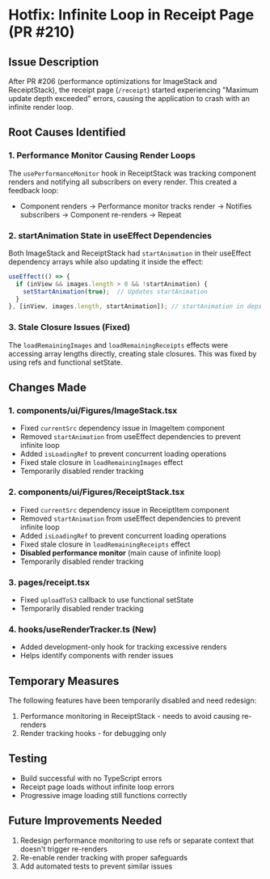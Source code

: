 # Hotfix: Infinite Loop in Receipt Page (PR #210)

## Issue Description
After PR #206 (performance optimizations for ImageStack and ReceiptStack), the receipt page (`/receipt`) started experiencing "Maximum update depth exceeded" errors, causing the application to crash with an infinite render loop.

## Root Causes Identified

### 1. Performance Monitor Causing Render Loops
The `usePerformanceMonitor` hook in ReceiptStack was tracking component renders and notifying all subscribers on every render. This created a feedback loop:
- Component renders → Performance monitor tracks render → Notifies subscribers → Component re-renders → Repeat

### 2. startAnimation State in useEffect Dependencies
Both ImageStack and ReceiptStack had `startAnimation` in their useEffect dependency arrays while also updating it inside the effect:
```javascript
useEffect(() => {
  if (inView && images.length > 0 && !startAnimation) {
    setStartAnimation(true);  // Updates startAnimation
  }
}, [inView, images.length, startAnimation]); // startAnimation in deps causes re-run
```

### 3. Stale Closure Issues (Fixed)
The `loadRemainingImages` and `loadRemainingReceipts` effects were accessing array lengths directly, creating stale closures. This was fixed by using refs and functional setState.

## Changes Made

### 1. components/ui/Figures/ImageStack.tsx
- Fixed `currentSrc` dependency issue in ImageItem component
- Removed `startAnimation` from useEffect dependencies to prevent infinite loop
- Added `isLoadingRef` to prevent concurrent loading operations
- Fixed stale closure in `loadRemainingImages` effect
- Temporarily disabled render tracking

### 2. components/ui/Figures/ReceiptStack.tsx
- Fixed `currentSrc` dependency issue in ReceiptItem component
- Removed `startAnimation` from useEffect dependencies to prevent infinite loop
- Added `isLoadingRef` to prevent concurrent loading operations
- Fixed stale closure in `loadRemainingReceipts` effect
- **Disabled performance monitor** (main cause of infinite loop)
- Temporarily disabled render tracking

### 3. pages/receipt.tsx
- Fixed `uploadToS3` callback to use functional setState
- Temporarily disabled render tracking

### 4. hooks/useRenderTracker.ts (New)
- Added development-only hook for tracking excessive renders
- Helps identify components with render issues

## Temporary Measures
The following features have been temporarily disabled and need redesign:
1. Performance monitoring in ReceiptStack - needs to avoid causing re-renders
2. Render tracking hooks - for debugging only

## Testing
- Build successful with no TypeScript errors
- Receipt page loads without infinite loop errors
- Progressive image loading still functions correctly

## Future Improvements Needed
1. Redesign performance monitoring to use refs or separate context that doesn't trigger re-renders
2. Re-enable render tracking with proper safeguards
3. Add automated tests to prevent similar issues